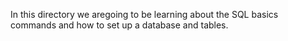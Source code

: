 In this directory we aregoing to be learning about the SQL basics commands
and how to set up a database and tables.